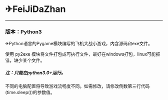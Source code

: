 # ✈FeiJiDaZhan
---
### 版本：Python3

✈Python语言的Pygame模块编写的飞机大战小游戏，内含源码和exe文件。

使用 py2exe 模块将文件打包成可执行文件，最好在windows打包，linux可能报错，缺少某个文件。

##### 注：只能在python3.0+运行。

不同的电脑配置将导致游戏流畅度不同。如需修改，请修改倒数第三行代码(time.sleep())的参数值。
